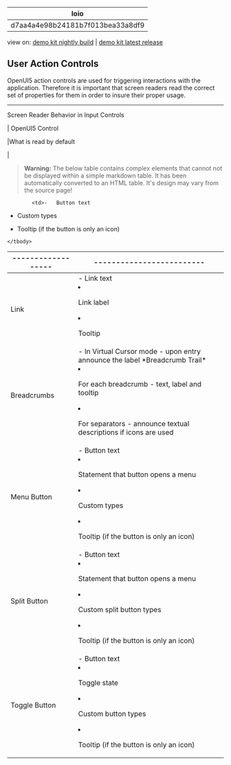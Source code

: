 <!-- loiod7aa4a4e98b24181b7f013bea33a8df9 -->

| loio |
| -----|
| d7aa4a4e98b24181b7f013bea33a8df9 |

<div id="loio">

view on: [demo kit nightly build](https://openui5nightly.hana.ondemand.com/#/topic/d7aa4a4e98b24181b7f013bea33a8df9) | [demo kit latest release](https://openui5.hana.ondemand.com/#/topic/d7aa4a4e98b24181b7f013bea33a8df9)</div>

## User Action Controls

OpenUI5 action controls are used for triggering interactions with the application. Therefore it is important that screen readers read the correct set of properties for them in order to insure their proper usage.

***

<a name="loiod7aa4a4e98b24181b7f013bea33a8df9__table_mv5_wrs_xw"/>Screen Reader Behavior in Input Controls

| OpenUI5 Control

|What is read by default

|
 > **Warning:** The below table contains complex elements that cannot not be displayed within a simple markdown table. It has been automatically converted to an HTML table. It's design may vary from the source page!

<table>
	<thead>
		<tr>
			<th>------------------</th>
			<th>-------------------------</th>
		</tr>
	</thead>
	<tbody>

			<td>-   Button text
 -   Custom types

 -   Tooltip \(if the button is only an icon\)
			</td>
		</tr>
		<tr>
			<td>Link
			</td>
			<td>-   Link text
 -   Link label

 -   Tooltip
			</td>
		</tr>
		<tr>
			<td>Breadcrumbs
			</td>
			<td>-   In Virtual Cursor mode - upon entry announce the label *Breadcrumb Trail*
 -   For each breadcrumb - text, label and tooltip

 -   For separators - announce textual descriptions if icons are used
			</td>
		</tr>
		<tr>
			<td>Menu Button
			</td>
			<td>-   Button text
 -   Statement that button opens a menu

 -   Custom types

 -   Tooltip \(if the button is only an icon\)
			</td>
		</tr>
		<tr>
			<td>Split Button
			</td>
			<td>-   Button text
 -   Statement that button opens a menu

 -   Custom split button types

 -   Tooltip \(if the button is only an icon\)
			</td>
		</tr>
		<tr>
			<td>Toggle Button
			</td>
			<td>-   Button text
 -   Toggle state

 -   Custom button types

 -   Tooltip \(if the button is only an icon\)
			</td>
		</tr>
	</tbody>
</table>

